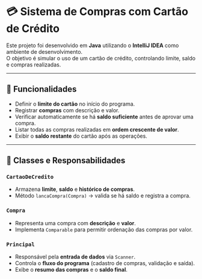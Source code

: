 # 💳 Sistema de Compras com Cartão de Crédito

Este projeto foi desenvolvido em **Java** utilizando o **IntelliJ IDEA** como ambiente de desenvolvimento.  
O objetivo é simular o uso de um cartão de crédito, controlando limite, saldo e compras realizadas.

---

## 📌 Funcionalidades
- Definir o **limite do cartão** no início do programa.
- Registrar **compras** com descrição e valor.
- Verificar automaticamente se há **saldo suficiente** antes de aprovar uma compra.
- Listar todas as compras realizadas em **ordem crescente de valor**.
- Exibir o **saldo restante** do cartão após as operações.

---

## 🔑 Classes e Responsabilidades

### `CartaoDeCredito`
- Armazena **limite**, **saldo** e **histórico de compras**.
- Método `lancaCompra(Compra)` → valida se há saldo e registra a compra.

### `Compra`
- Representa uma compra com **descrição** e **valor**.
- Implementa `Comparable` para permitir ordenação das compras por valor.

### `Principal`
- Responsável pela **entrada de dados** via `Scanner`.
- Controla o **fluxo do programa** (cadastro de compras, validação e saída).
- Exibe o **resumo das compras** e o **saldo final**.
